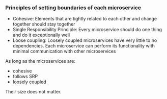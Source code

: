 ### Principles of setting boundaries of each microservice

- Cohesive:
Elements that are tightly related to each other and change together should stay together
- Single Responsibility Principle:
Every microservice should do one thing and do it exceptionally well
- Loose coupling:
Loosely coupled microservices have very little to no dependencies. Each microservice can perform its functionality
with minimal communication with other microservices

As long as the microservices are:
- cohesive
- follows SRP
- loosely coupled

Their size does not matter.